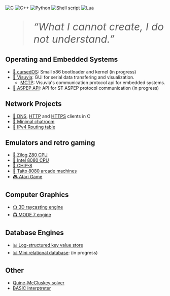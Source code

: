 ![C](https://img.shields.io/badge/C-00599C?style=for-the-badge&logo=c&logoColor=white)
![C++](https://img.shields.io/badge/C++-00599C?style=flat-square&logo=C%2B%2B&logoColor=white)
![Python](https://img.shields.io/badge/python-3670A0?style=for-the-badge&logo=python&logoColor=ffdd54)
![Shell script](https://img.shields.io/badge/Shell_Script-121011?style=for-the-badge&logo=gnu-bash&logoColor=white)
![Lua](https://img.shields.io/badge/Lua-2C2D72?style=for-the-badge&logo=lua&logoColor=white)

<blockquote style="font-size: 2.3em;">
<i>“What I cannot create, I do not understand.”</i>
</blockquote>

## Operating and Embedded Systems

- [:dvd: cursedOS](https://github.com/blr-ophon/qrsedOS): Small x86 bootloader and kernel (in progress)
- [:repeat: Visuvia](https://github.com/blr-ophon/visuvia): GUI for serial data transfering and visualization.
    - [MCTP](https://github.com/blr-ophon/MCTP): Visuvia's communication protocol api for embedded systems.
- [:repeat: ASPEP API](https://github.com/blr-ophon/cmdpilot): API for ST ASPEP protocol communication (in progress)

## Network Projects

- [:speech_balloon: DNS](https://github.com/blr-ophon/DNSquery), [HTTP](https://github.com/blr-ophon/min_httpclient) and [HTTPS](https://github.com/blr-ophon/min_httpsclient) clients in C
- [:speech_balloon: Minimal chatroom](https://github.com/blr-ophon/minimal_chatroom) 
- [:speech_balloon: IPv4 Routing table](https://github.com/blr-ophon/IP_RoutingTable) 

## Emulators and retro gaming

- [:floppy_disk: Zilog Z80 CPU](https://github.com/blr-ophon/z80nemu)
- [:floppy_disk: Intel 8080 CPU](https://github.com/blr-ophon/8080nemu)
- [:floppy_disk: CHIP-8](https://github.com/blr-ophon/nchip8D)
- [:space_invader: Taito 8080 arcade machines](https://github.com/blr-ophon/ntaito8080)
- [:video_game: Atari Game](https://github.com/blr-ophon/Kbean_atari) 

## Computer Graphics

- [:tv: 3D raycasting engine](https://github.com/blr-ophon/simple3DRC)
- [:tv: MODE 7 engine](https://github.com/blr-ophon/simpleM7)

## Database Engines

- [:bar_chart: Log-structured key value store](https://github.com/blr-ophon/nemodb)
- [:bar_chart: Mini relational database](https://github.com/blr-ophon/nemoKVS): (in progress)

## Other

- [Quine-McCluskey solver](https://github.com/blr-ophon/logicMinimizer)
- [BASIC interptreter](https://github.com/blr-ophon/mrq2basic)
